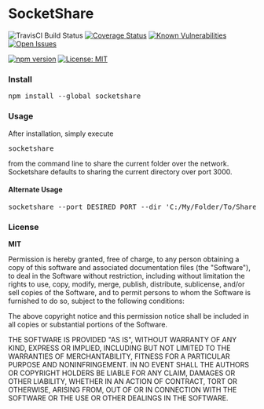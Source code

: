 <h1>SocketShare</h1>

![TravisCI Build Status](https://travis-ci.org/theamazingfedex/socketshare.svg?branch=master "TravisCI Build Status for: socketshare")
[![Coverage Status](https://coveralls.io/repos/github/theamazingfedex/socketshare/badge.svg?branch=master)](https://coveralls.io/github/theamazingfedex/socketshare?branch=master)
[![Known Vulnerabilities](https://snyk.io/test/npm/socketshare/badge.svg)](https://snyk.io/test/npm/socketshare)
[![Open Issues](http://githubbadges.herokuapp.com/theamazingfedex/socketshare/issues.svg?style=flat)](https://github.com/boennemann/badges/issues)

[![npm version](https://badge.fury.io/js/socketshare.svg)](https://badge.fury.io/js/socketshare)
[![License: MIT](https://img.shields.io/badge/License-MIT-yellow.svg)](https://opensource.org/licenses/MIT)

<h3>Install</h3>
<pre>npm install --global socketshare</pre>

<h3>Usage</h3>
After installation, simply execute
<pre>socketshare</pre>
from the command line to share the current folder over the network.
Socketshare defaults to sharing the current directory over port 3000.

<h4>Alternate Usage</h4>
<pre>socketshare --port DESIRED_PORT --dir 'C:/My/Folder/To/Share'</pre>

<h3>License</h3>
<b>MIT</b>

Permission is hereby granted, free of charge, to any person obtaining a copy of this software and associated documentation files (the "Software"), to deal in the Software without restriction, including without limitation the rights to use, copy, modify, merge, publish, distribute, sublicense, and/or sell copies of the Software, and to permit persons to whom the Software is furnished to do so, subject to the following conditions:

The above copyright notice and this permission notice shall be included in all copies or substantial portions of the Software.

THE SOFTWARE IS PROVIDED "AS IS", WITHOUT WARRANTY OF ANY KIND, EXPRESS OR IMPLIED, INCLUDING BUT NOT LIMITED TO THE WARRANTIES OF MERCHANTABILITY, FITNESS FOR A PARTICULAR PURPOSE AND NONINFRINGEMENT. IN NO EVENT SHALL THE AUTHORS OR COPYRIGHT HOLDERS BE LIABLE FOR ANY CLAIM, DAMAGES OR OTHER LIABILITY, WHETHER IN AN ACTION OF CONTRACT, TORT OR OTHERWISE, ARISING FROM, OUT OF OR IN CONNECTION WITH THE SOFTWARE OR THE USE OR OTHER DEALINGS IN THE SOFTWARE.
